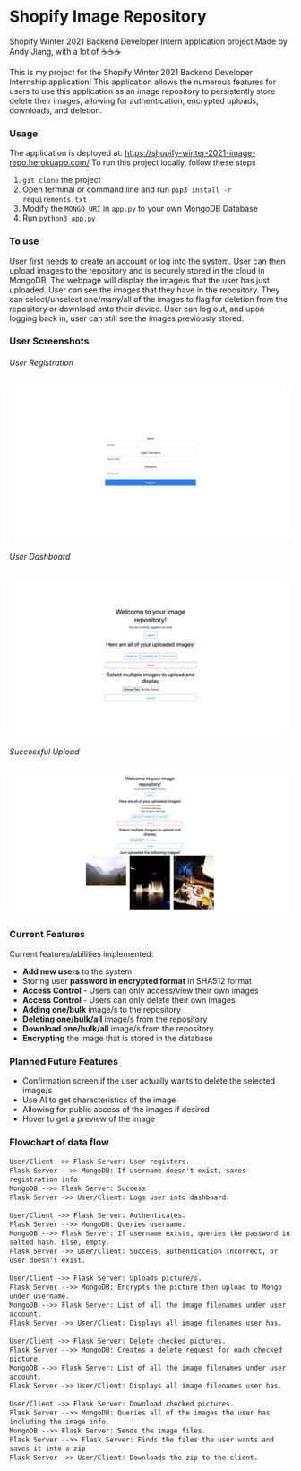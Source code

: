 # Shopify Image Repository

Shopify Winter 2021 Backend Developer Intern application project
Made by Andy Jiang, with a lot of ☕️☕️☕️

This is my project for the Shopify Winter 2021 Backend Developer Internship application!
This application allows the numerous features for users to use this application as an image repository to persistently store delete their images, allowing for authentication, encrypted uploads, downloads, and deletion.

### Usage

The application is deployed at: https://shopify-winter-2021-image-repo.herokuapp.com/
To run this project locally, follow these steps
1. `git clone` the project
2. Open terminal or command line and run `pip3 install -r requirements.txt`
3. Modify the `MONGO_URI` in `app.py` to your own MongoDB Database
4. Run `python3 app.py`

### To use

User first needs to create an account or log into the system.
User can then upload images to the repository and is securely stored in the cloud in MongoDB. The webpage will display the image/s that the user has just uploaded.
User can see the images that they have in the repository. They can select/unselect one/many/all of the images to flag for deletion from the repository or download onto their device.
User can log out, and upon logging back in, user can still see the images previously stored.

### User Screenshots

###### User Registration
![Register](https://github.com/AndyJiang99/Shopify-Winter-2021-Image-Repo/blob/master/Images/register.png)

###### User Dashboard
![Dashboard](https://github.com/AndyJiang99/Shopify-Winter-2021-Image-Repo/blob/master/Images/Dashboard.png)

###### Successful Upload
![Uploaded](https://github.com/AndyJiang99/Shopify-Winter-2021-Image-Repo/blob/master/Images/uploaded.png)

### Current Features

Current features/abilities implemented:
 - **Add new users** to the system
 - Storing user **password in encrypted format** in SHA512 format
 - **Access Control** - Users can only access/view their own images
 - **Access Control** - Users can only delete their own images
 - **Adding one/bulk** image/s to the repository
 - **Deleting one/bulk/all** image/s from the repository
 - **Download one/bulk/all** image/s from the repository
 - **Encrypting** the image that is stored in the database

### Planned Future Features

 - Confirmation screen if the user actually wants to delete the selected image/s
 - Use AI to get characteristics of the image
 - Allowing for public access of the images if desired
 - Hover to get a preview of the image

### Flowchart of data flow

```
User/Client ->> Flask Server: User registers.
Flask Server -->> MongoDB: If username doesn't exist, saves registration info
MongoDB -->> Flask Server: Success
Flask Server ->> User/Client: Logs user into dashboard.

User/Client ->> Flask Server: Authenticates.
Flask Server -->> MongoDB: Queries username.
MongoDB -->> Flask Server: If username exists, queries the password in salted hash. Else, empty.
Flask Server ->> User/Client: Success, authentication incorrect, or user doesn't exist.

User/Client ->> Flask Server: Uploads picture/s.
Flask Server -->> MongoDB: Encrypts the picture then upload to Mongo under username.
MongoDB -->> Flask Server: List of all the image filenames under user account.
Flask Server ->> User/Client: Displays all image filenames user has.

User/Client ->> Flask Server: Delete checked pictures.
Flask Server -->> MongoDB: Creates a delete request for each checked picture 
MongoDB -->> Flask Server: List of all the image filenames under user account.
Flask Server ->> User/Client: Displays all image filenames user has.

User/Client ->> Flask Server: Download checked pictures.
Flask Server -->> MongoDB: Queries all of the images the user has including the image info.
MongoDB -->> Flask Server: Sends the image files.
Flask Server -->> Flask Server: Finds the files the user wants and saves it into a zip
Flask Server ->> User/Client: Downloads the zip to the client.
```